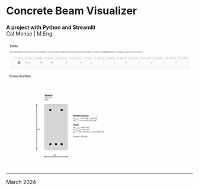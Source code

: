 # Concrete Beam Visualizer
**A project with Python and Streamlit** <br>
Cal Mense | M.Eng.


![concrete_beam_visualizer.gif](https://github.com/calmense/02-01_Concrete_Beam_Visualizer/blob/main/concrete_beam_visualizer.gif)


---
March 2024
